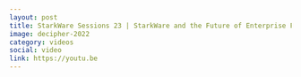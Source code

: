 ```yaml
---
layout: post
title: StarkWare Sessions 23 | StarkWare and the Future of Enterprise Finance
image: decipher-2022
category: videos
social: video
link: https://youtu.be
---
```

